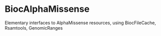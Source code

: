 # BiocAlphaMissense
Elementary interfaces to AlphaMissense resources, using BiocFileCache, Rsamtools, GenomicRanges
